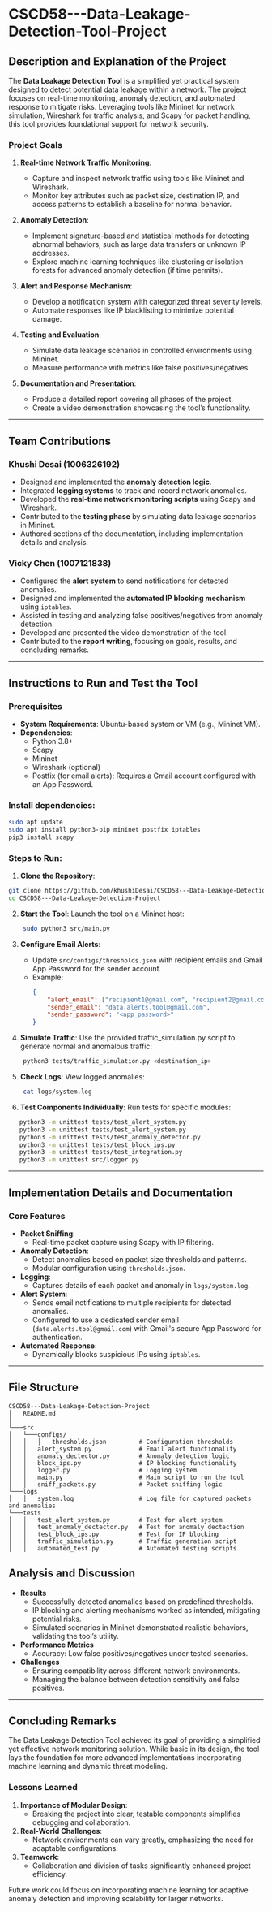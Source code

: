 # **CSCD58---Data-Leakage-Detection-Tool-Project**

## **Description and Explanation of the Project**

The **Data Leakage Detection Tool** is a simplified yet practical system designed to detect potential data leakage within a network. The project focuses on real-time monitoring, anomaly detection, and automated response to mitigate risks. Leveraging tools like Mininet for network simulation, Wireshark for traffic analysis, and Scapy for packet handling, this tool provides foundational support for network security.


### **Project Goals**
1. **Real-time Network Traffic Monitoring**:
   - Capture and inspect network traffic using tools like Mininet and Wireshark.
   - Monitor key attributes such as packet size, destination IP, and access patterns to establish a baseline for normal behavior.
   
2. **Anomaly Detection**:
   - Implement signature-based and statistical methods for detecting abnormal behaviors, such as large data transfers or unknown IP addresses.
   - Explore machine learning techniques like clustering or isolation forests for advanced anomaly detection (if time permits).

3. **Alert and Response Mechanism**:
   - Develop a notification system with categorized threat severity levels.
   - Automate responses like IP blacklisting to minimize potential damage.

4. **Testing and Evaluation**:
   - Simulate data leakage scenarios in controlled environments using Mininet.
   - Measure performance with metrics like false positives/negatives.

5. **Documentation and Presentation**:
   - Produce a detailed report covering all phases of the project.
   - Create a video demonstration showcasing the tool’s functionality.

---

## **Team Contributions**

### **Khushi Desai** (1006326192)
- Designed and implemented the **anomaly detection logic**.
- Integrated **logging systems** to track and record network anomalies.
- Developed the **real-time network monitoring scripts** using Scapy and Wireshark.
- Contributed to the **testing phase** by simulating data leakage scenarios in Mininet.
- Authored sections of the documentation, including implementation details and analysis.

### **Vicky Chen** (1007121838)
- Configured the **alert system** to send notifications for detected anomalies.
- Designed and implemented the **automated IP blocking mechanism** using `iptables`.
- Assisted in testing and analyzing false positives/negatives from anomaly detection.
- Developed and presented the video demonstration of the tool.
- Contributed to the **report writing**, focusing on goals, results, and concluding remarks.

---

## **Instructions to Run and Test the Tool**

### **Prerequisites**
- **System Requirements**: Ubuntu-based system or VM (e.g., Mininet VM).
- **Dependencies**:
  - Python 3.8+
  - Scapy
  - Mininet
  - Wireshark (optional)
  - Postfix (for email alerts): Requires a Gmail account configured with an App Password.

### **Install dependencies**:
```bash
sudo apt update
sudo apt install python3-pip mininet postfix iptables
pip3 install scapy
```

### **Steps to Run**:
1. **Clone the Repository**:
```bash
git clone https://github.com/khushiDesai/CSCD58---Data-Leakage-Detection-Project.git
cd CSCD58---Data-Leakage-Detection-Project
```

2. **Start the Tool**: Launch the tool on a Mininet host:
```bash
    sudo python3 src/main.py
```

3. **Configure Email Alerts**:
   - Update `src/configs/thresholds.json` with recipient emails and Gmail App Password for the sender account.
   - Example:
     ```json
     {
         "alert_email": ["recipient1@gmail.com", "recipient2@gmail.com"],
         "sender_email": "data.alerts.tool@gmail.com",
         "sender_password": "<app_password>"
     }
     ```

4. **Simulate Traffic**: Use the provided traffic_simulation.py script to generate normal and anomalous traffic:
```bash
    python3 tests/traffic_simulation.py <destination_ip>
```

5. **Check Logs**: View logged anomalies:
```bash
    cat logs/system.log
```

6. **Test Components Individually**: Run tests for specific modules:
```bash
   python3 -m unittest tests/test_alert_system.py
   python3 -m unittest tests/test_alert_system.py
   python3 -m unittest tests/test_anomaly_detector.py
   python3 -m unittest tests/test_block_ips.py
   python3 -m unittest tests/test_integration.py
   python3 -m unittest src/logger.py
```

---

## **Implementation Details and Documentation**

### **Core Features**
- **Packet Sniffing**:
    - Real-time packet capture using Scapy with IP filtering.
- **Anomaly Detection**:
    - Detect anomalies based on packet size thresholds and patterns.
    - Modular configuration using `thresholds.json`.
- **Logging**:
    - Captures details of each packet and anomaly in `logs/system.log`.
- **Alert System**:
    - Sends email notifications to multiple recipients for detected anomalies.
    - Configured to use a dedicated sender email (`data.alerts.tool@gmail.com`) with Gmail's secure App Password for authentication.
- **Automated Response**:
    - Dynamically blocks suspicious IPs using `iptables`.

---

## **File Structure**
```
CSCD58---Data-Leakage-Detection-Project
│   README.md 
│
└───src
│   └───configs/
│   │   │   thresholds.json         # Configuration thresholds
│   │   alert_system.py             # Email alert functionality
│   │   anomaly_dectector.py        # Anomaly detection logic
│   │   block_ips.py                # IP blocking functionality
│   │   logger.py                   # Logging system
│   │   main.py                     # Main script to run the tool
│   │   sniff_packets.py            # Packet sniffing logic
└───logs
│   │   system.log                  # Log file for captured packets and anomalies
└───tests
│   │   test_alert_system.py        # Test for alert system
│   │   test_anomaly_dectector.py   # Test for anomaly dectection
│   │   test_block_ips.py           # Test for IP blocking
│   │   traffic_simulation.py       # Traffic generation script
│   │   automated_test.py           # Automated testing scripts

```

## **Analysis and Discussion**
- **Results**
    - Successfully detected anomalies based on predefined thresholds.
    - IP blocking and alerting mechanisms worked as intended, mitigating potential risks.
    - Simulated scenarios in Mininet demonstrated realistic behaviors, validating the tool’s utility.
- **Performance Metrics**
    - Accuracy: Low false positives/negatives under tested scenarios.
- **Challenges**
    - Ensuring compatibility across different network environments.
    - Managing the balance between detection sensitivity and false positives.

---

## **Concluding Remarks**
The Data Leakage Detection Tool achieved its goal of providing a simplified yet effective network monitoring solution. While basic in its design, the tool lays the foundation for more advanced implementations incorporating machine learning and dynamic threat modeling.

### **Lessons Learned**
1. **Importance of Modular Design**:
    - Breaking the project into clear, testable components simplifies debugging and collaboration.
2. **Real-World Challenges**:
    - Network environments can vary greatly, emphasizing the need for adaptable configurations.
3. **Teamwork**:
    - Collaboration and division of tasks significantly enhanced project efficiency.

Future work could focus on incorporating machine learning for adaptive anomaly detection and improving scalability for larger networks.
